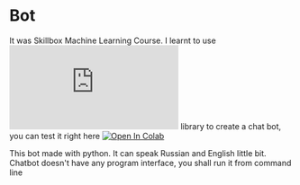 # Bot
It was Skillbox Machine Learning Course. I learnt to use ![sklearn](https://scikit-learn.org/stable/index.html) library to create a chat bot, you can test it right here <a href="https://colab.research.google.com/github/murat-uluu-umar/Bot/blob/main/ChatWithMe.ipynb" target="_parent"><img src="https://colab.research.google.com/assets/colab-badge.svg" alt="Open In Colab"/></a>
  
This bot made with python. It can speak Russian and English little bit.
Chatbot doesn't have any program interface, you shall run it from command line
